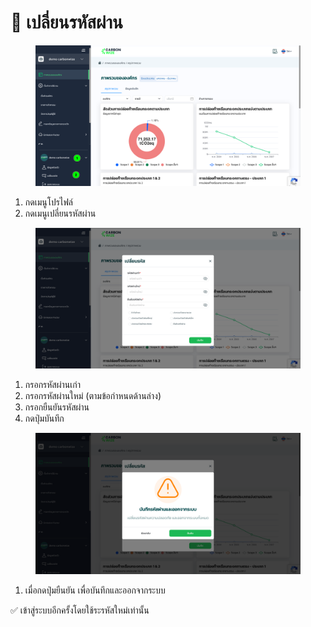 # 🔐 เปลี่ยนรหัสผ่าน

<figure><img src="../.gitbook/assets/image (5).png" alt=""><figcaption></figcaption></figure>

1. กดเมนูโปรไฟล์
2. กดเมนูเปลี่ยนรหัสผ่าน



<figure><img src="../.gitbook/assets/image (1) (1) (1) (1) (1) (1) (1) (1).png" alt=""><figcaption></figcaption></figure>

1. กรอกรหัสผ่านเก่า
2. กรอกรหัสผ่านใหม่ (ตามข้อกำหนดด้านล่าง)
3. กรอกยืนยันรหัสผ่าน
4. กดปุ่มบันทึก



<figure><img src="../.gitbook/assets/image (2) (1) (1) (1) (1).png" alt=""><figcaption></figcaption></figure>

1. เมื่อกดปุ่มยืนยัน เพื่อบันทึกและออกจากระบบ

✅ เข้าสู่ระบบอีกครั้งโดยใช้ระรหัสใหม่เท่านั้น
